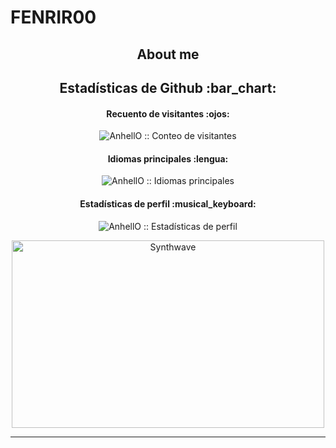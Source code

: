 
# FENRIR00

<h2 align="center">About me</h2>















	

		

	





















	













  





  



















  







  







  























<h2 align="center">Estadísticas de Github :bar_chart:</h2>

<h4 align="center">Recuento de visitantes :ojos:</h4>

<p align="center"><img src="https://profile-counter.glitch.me/{AnhellO}/count.svg" alt="AnhellO :: Conteo de visitantes" /></p>

<h4 align="center">Idiomas principales :lengua:</h4>

<p align="center"><img src="https://github-readme-stats.vercel.app/api/top-langs/?username=AnhellO&langs_count=10&theme=tokyonight&layout=compact" alt="AnhellO :: Idiomas principales" /></p>

<h4 align="center">Estadísticas de perfil :musical_keyboard:</h4>

<p align="center"><img src="https://github-readme-stats.vercel.app/api?username=AnhellO&show_icons=true&theme=synthwave" alt="AnhellO :: Estadísticas de perfil" /></ p>

<p align="center"><img src="https://thumbs.gfycat.com/GoodnaturedFondGaur-size_restricted.gif" alt="Synthwave" height="300" width="500"></p>

---


<!--
**Fenrir-00/Fenrir-00** is a ✨ _special_ ✨ repository because its `README.md` (this file) appears on your GitHub profile.

Here are some ideas to get you started:

- 🔭 I’m currently working on ...
- 🌱 I’m currently learning ...
- 👯 I’m looking to collaborate on ...
- 🤔 I’m looking for help with ...
- 💬 Pregúntame sobre...
- 📫 Cómo contactarme: ...
- 😄 Pronouns: ...
- ⚡ Fun fact: ...
-->
